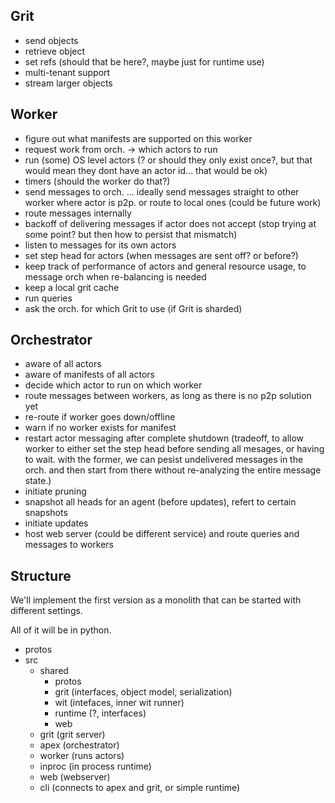 
## Grit

 - send objects
 - retrieve object
 - set refs (should that be here?, maybe just for runtime use)
 - multi-tenant support
 - stream larger objects


## Worker
 
 - figure out what manifests are supported on this worker
 - request work from orch. -> which actors to run
 - run (some) OS level actors (? or should they only exist once?, but that would mean they dont have an actor id... that would be ok)
 - timers (should the worker do that?)
 - send messages to orch. ... ideally send messages straight to other worker where actor is p2p. or route to local ones (could be future work)
 - route messages internally
 - backoff of delivering messages if actor does not accept (stop trying at some point? but then how to persist that mismatch)
 - listen to messages for its own actors
 - set step head for actors (when messages are sent off? or before?)
 - keep track of performance of actors and general resource usage, to message orch when re-balancing is needed
 - keep a local grit cache
 - run queries
 - ask the orch. for which Grit to use (if Grit is sharded)


## Orchestrator

 - aware of all actors
 - aware of manifests of all actors
 - decide which actor to run on which worker
 - route messages between workers, as long as there is no p2p solution yet
 - re-route if worker goes down/offline
 - warn if no worker exists for manifest
 - restart actor messaging after complete shutdown (tradeoff, to allow worker to either set the step head before sending all mesages, or having to wait. with the former, we can pesist undelivered messages in the orch. and then start from there without re-analyzing the entire message state.)
 - initiate pruning
 - snapshot all heads for an agent (before updates), refert to certain snapshots
 - initiate updates
 - host web server (could be different service) and route queries and messages to workers


## Structure

We'll implement the first version as a monolith that can be started with different settings.

All of it will be in python.

- protos
- src
  - shared
    - protos
    - grit (interfaces, object model, serialization)
    - wit (intefaces, inner wit runner)
    - runtime (?, interfaces)
    - web
  - grit (grit server)
  - apex (orchestrator)
  - worker (runs actors)
  - inproc (in process runtime)
  - web (webserver)
  - cli (connects to apex and grit, or simple runtime)

